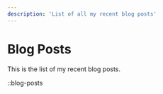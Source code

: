 ```yaml
---
description: 'List of all my recent blog posts'
---
```

# Blog Posts
This is the list of my recent blog posts.

::blog-posts